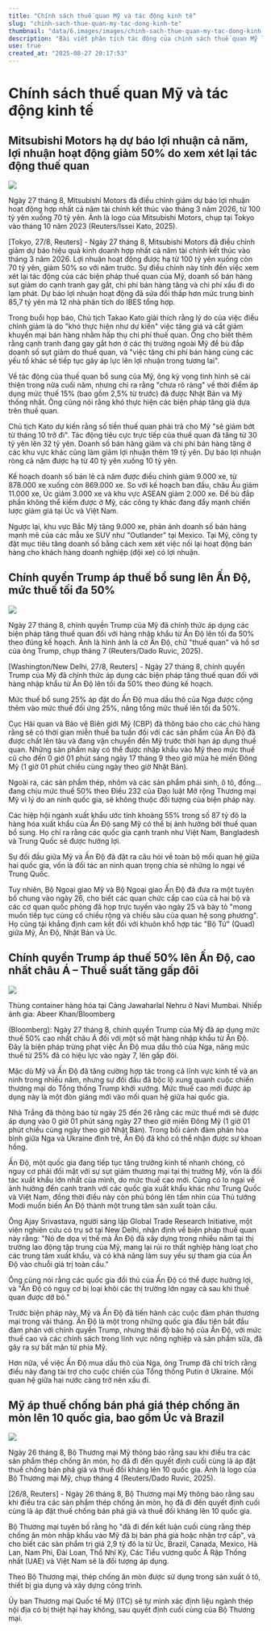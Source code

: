 ```yaml
---
title: "Chính sách thuế quan Mỹ và tác động kinh tế"
slug: "chinh-sach-thue-quan-my-tac-dong-kinh-te"
thumbnail: "data/6.images/images/chinh-sach-thue-quan-my-tac-dong-kinh-te.webp"
description: "Bài viết phân tích tác động của chính sách thuế quan Mỹ lên thương mại và kinh tế toàn cầu, bao gồm việc Mitsubishi Motors hạ dự báo lợi nhuận, Mỹ áp thuế lên Ấn Độ và áp thuế chống bán phá giá thép."
use: true
created_at: "2025-08-27 20:17:53"
---
```


# Chính sách thuế quan Mỹ và tác động kinh tế

## Mitsubishi Motors hạ dự báo lợi nhuận cả năm, lợi nhuận hoạt động giảm 50% do xem xét lại tác động thuế quan

![](/images/20250827-00000090-reut-000-2-view.webp)

Ngày 27 tháng 8, Mitsubishi Motors đã điều chỉnh giảm dự báo lợi nhuận hoạt động hợp nhất cả năm tài chính kết thúc vào tháng 3 năm 2026, từ 100 tỷ yên xuống 70 tỷ yên. Ảnh là logo của Mitsubishi Motors, chụp tại Tokyo vào tháng 10 năm 2023 (Reuters/Issei Kato, 2025).

[Tokyo, 27/8, Reuters] - Ngày 27 tháng 8, Mitsubishi Motors đã điều chỉnh giảm dự báo hiệu quả kinh doanh hợp nhất cả năm tài chính kết thúc vào tháng 3 năm 2026. Lợi nhuận hoạt động được hạ từ 100 tỷ yên xuống còn 70 tỷ yên, giảm 50% so với năm trước. Sự điều chỉnh này tính đến việc xem xét lại tác động của các biện pháp thuế quan của Mỹ, doanh số bán hàng sụt giảm do cạnh tranh gay gắt, chi phí bán hàng tăng và chi phí xấu đi do lạm phát. Dự báo lợi nhuận hoạt động đã sửa đổi thấp hơn mức trung bình 85,7 tỷ yên mà 12 nhà phân tích do IBES tổng hợp.

Trong buổi họp báo, Chủ tịch Takao Kato giải thích rằng lý do của việc điều chỉnh giảm là do "khó thực hiện như dự kiến" việc tăng giá và cắt giảm khuyến mại bán hàng nhằm hấp thụ chi phí thuế quan. Ông cho biết thêm rằng cạnh tranh đang gay gắt hơn ở các thị trường ngoài Mỹ để bù đắp doanh số sụt giảm do thuế quan, và "việc tăng chi phí bán hàng cùng các yếu tố khác sẽ tiếp tục gây áp lực lên lợi nhuận trong tương lai".

Về tác động của thuế quan bổ sung của Mỹ, ông kỳ vọng tình hình sẽ cải thiện trong nửa cuối năm, nhưng chỉ ra rằng "chưa rõ ràng" về thời điểm áp dụng mức thuế 15% (bao gồm 2,5% từ trước) đã được Nhật Bản và Mỹ thống nhất. Ông cũng nói rằng khó thực hiện các biện pháp tăng giá dựa trên thuế quan.

Chủ tịch Kato dự kiến rằng số tiền thuế quan phải trả cho Mỹ "sẽ giảm bớt từ tháng 10 trở đi". Tác động tiêu cực trực tiếp của thuế quan đã tăng từ 30 tỷ yên lên 32 tỷ yên. Doanh số bán hàng giảm và chi phí bán hàng tăng ở các khu vực khác cũng làm giảm lợi nhuận thêm 19 tỷ yên. Dự báo lợi nhuận ròng cả năm được hạ từ 40 tỷ yên xuống 10 tỷ yên.

Kế hoạch doanh số bán lẻ cả năm được điều chỉnh giảm 9.000 xe, từ 878.000 xe xuống còn 869.000 xe. So với kế hoạch ban đầu, châu Âu giảm 11.000 xe, Úc giảm 3.000 xe và khu vực ASEAN giảm 2.000 xe. Để bù đắp phần không thể kiếm được ở Mỹ, các công ty khác đang đẩy mạnh chiến lược giảm giá tại Úc và Việt Nam.

Ngược lại, khu vực Bắc Mỹ tăng 9.000 xe, phản ánh doanh số bán hàng mạnh mẽ của các mẫu xe SUV như "Outlander" tại Mexico. Tại Mỹ, công ty đặt mục tiêu tăng doanh số bằng cách xem xét việc nối lại hoạt động bán hàng cho khách hàng doanh nghiệp (đội xe) có lợi nhuận.

## Chính quyền Trump áp thuế bổ sung lên Ấn Độ, mức thuế tối đa 50%

![](/images/20250827-00000074-reut-000-1-view.webp)

Ngày 27 tháng 8, chính quyền Trump của Mỹ đã chính thức áp dụng các biện pháp tăng thuế quan đối với hàng nhập khẩu từ Ấn Độ lên tối đa 50% theo đúng kế hoạch. Ảnh là hình ảnh lá cờ Ấn Độ, chữ "thuế quan" và hồ sơ của ông Trump, chụp tháng 7 (Reuters/Dado Ruvic, 2025).

[Washington/New Delhi, 27/8, Reuters] - Ngày 27 tháng 8, chính quyền Trump của Mỹ đã chính thức áp dụng các biện pháp tăng thuế quan đối với hàng nhập khẩu từ Ấn Độ lên tối đa 50% theo đúng kế hoạch.

Mức thuế bổ sung 25% áp đặt do Ấn Độ mua dầu thô của Nga được cộng thêm vào mức thuế đối ứng 25%, nâng tổng mức thuế lên tối đa 50%.

Cục Hải quan và Bảo vệ Biên giới Mỹ (CBP) đã thông báo cho các chủ hàng rằng sẽ có thời gian miễn thuế ba tuần đối với các sản phẩm của Ấn Độ đã được chất lên tàu và đang vận chuyển đến Mỹ trước thời hạn áp dụng thuế quan. Những sản phẩm này có thể được nhập khẩu vào Mỹ theo mức thuế cũ cho đến 0 giờ 01 phút sáng ngày 17 tháng 9 theo giờ mùa hè miền Đông Mỹ (1 giờ 01 phút chiều cùng ngày theo giờ Nhật Bản).

Ngoài ra, các sản phẩm thép, nhôm và các sản phẩm phái sinh, ô tô, đồng… đang chịu mức thuế 50% theo Điều 232 của Đạo luật Mở rộng Thương mại Mỹ vì lý do an ninh quốc gia, sẽ không thuộc đối tượng của biện pháp này.

Các hiệp hội ngành xuất khẩu ước tính khoảng 55% trong số 87 tỷ đô la hàng hóa xuất khẩu của Ấn Độ sang Mỹ có thể bị ảnh hưởng bởi thuế quan bổ sung. Họ chỉ ra rằng các quốc gia cạnh tranh như Việt Nam, Bangladesh và Trung Quốc sẽ được hưởng lợi.

Sự đối đầu giữa Mỹ và Ấn Độ đã đặt ra câu hỏi về toàn bộ mối quan hệ giữa hai quốc gia, vốn là đối tác an ninh quan trọng chia sẻ những lo ngại về Trung Quốc.

Tuy nhiên, Bộ Ngoại giao Mỹ và Bộ Ngoại giao Ấn Độ đã đưa ra một tuyên bố chung vào ngày 26, cho biết các quan chức cấp cao của cả hai bộ và các cơ quan quốc phòng đã họp trực tuyến vào ngày 25 và bày tỏ "mong muốn tiếp tục củng cố chiều rộng và chiều sâu của quan hệ song phương". Họ cũng tái khẳng định cam kết đối với khuôn khổ hợp tác "Bộ Tứ" (Quad) giữa Mỹ, Ấn Độ, Nhật Bản và Úc.

## Chính quyền Trump áp thuế 50% lên Ấn Độ, cao nhất châu Á – Thuế suất tăng gấp đôi

![](/images/20250827-57920136-bloom_st-000-2-view.webp)

Thùng container hàng hóa tại Cảng Jawaharlal Nehru ở Navi Mumbai. Nhiếp ảnh gia: Abeer Khan/Bloomberg

(Bloomberg): Ngày 27 tháng 8, chính quyền Trump của Mỹ đã áp dụng mức thuế 50% cao nhất châu Á đối với một số mặt hàng nhập khẩu từ Ấn Độ. Đây là biện pháp trừng phạt việc Ấn Độ mua dầu thô của Nga, nâng mức thuế từ 25% đã có hiệu lực vào ngày 7, lên gấp đôi.

Mặc dù Mỹ và Ấn Độ đã tăng cường hợp tác trong cả lĩnh vực kinh tế và an ninh trong nhiều năm, nhưng sự đối đầu đã bộc lộ xung quanh cuộc chiến thương mại do Tổng thống Trump khởi xướng. Mức thuế cao mới được áp dụng này là một đòn giáng mới vào mối quan hệ giữa hai quốc gia.

Nhà Trắng đã thông báo từ ngày 25 đến 26 rằng các mức thuế mới sẽ được áp dụng vào 0 giờ 01 phút sáng ngày 27 theo giờ miền Đông Mỹ (1 giờ 01 phút chiều cùng ngày theo giờ Nhật Bản). Trong bối cảnh đàm phán hòa bình giữa Nga và Ukraine đình trệ, Ấn Độ đã khó có thể nhận được sự khoan hồng.

Ấn Độ, một quốc gia đang tiếp tục tăng trưởng kinh tế nhanh chóng, có nguy cơ phải đối mặt với sự sụt giảm thương mại tại thị trường Mỹ, vốn là đối tác xuất khẩu lớn nhất của mình, do mức thuế cao mới. Cũng có lo ngại về ảnh hưởng đến cạnh tranh với các quốc gia xuất khẩu khác như Trung Quốc và Việt Nam, đồng thời điều này còn phủ bóng lên tầm nhìn của Thủ tướng Modi muốn biến Ấn Độ thành một trung tâm sản xuất toàn cầu.

Ông Ajay Srivastava, người sáng lập Global Trade Research Initiative, một viện nghiên cứu có trụ sở tại New Delhi, nhận định về biện pháp thuế quan này rằng: "Nó đe dọa vị thế mà Ấn Độ đã xây dựng trong nhiều năm tại thị trường lao động tập trung của Mỹ, mang lại rủi ro thất nghiệp hàng loạt cho các trung tâm xuất khẩu, và có khả năng làm suy yếu sự tham gia của Ấn Độ vào chuỗi giá trị toàn cầu."

Ông cũng nói rằng các quốc gia đối thủ của Ấn Độ có thể được hưởng lợi, và "Ấn Độ có nguy cơ bị loại khỏi các thị trường lớn ngay cả sau khi thuế quan được dỡ bỏ."

Trước biện pháp này, Mỹ và Ấn Độ đã tiến hành các cuộc đàm phán thương mại trong vài tháng. Ấn Độ là một trong những quốc gia đầu tiên bắt đầu đàm phán với chính quyền Trump, nhưng thái độ bảo hộ của Ấn Độ, với mức thuế cao và các chính sách trong lĩnh vực nông nghiệp và sản phẩm sữa, đã gây ra sự bất mãn từ phía Mỹ.

Hơn nữa, về việc Ấn Độ mua dầu thô của Nga, ông Trump đã chỉ trích rằng điều này đang tài trợ cho cuộc chiến của Tổng thống Putin ở Ukraine. Mối quan hệ giữa hai nước càng trở nên xấu đi.

## Mỹ áp thuế chống bán phá giá thép chống ăn mòn lên 10 quốc gia, bao gồm Úc và Brazil

![](/images/20250827-00000032-reut-000-1-view.webp)

Ngày 26 tháng 8, Bộ Thương mại Mỹ thông báo rằng sau khi điều tra các sản phẩm thép chống ăn mòn, họ đã đi đến quyết định cuối cùng là áp đặt thuế chống bán phá giá và thuế đối kháng lên 10 quốc gia. Ảnh là logo của Bộ Thương mại Mỹ, chụp tháng 4 (Reuters/Dado Ruvic, 2025).

[26/8, Reuters] - Ngày 26 tháng 8, Bộ Thương mại Mỹ thông báo rằng sau khi điều tra các sản phẩm thép chống ăn mòn, họ đã đi đến quyết định cuối cùng là áp đặt thuế chống bán phá giá và thuế đối kháng lên 10 quốc gia.

Bộ Thương mại tuyên bố rằng họ "đã đi đến kết luận cuối cùng rằng thép chống ăn mòn nhập khẩu vào Mỹ đã bị bán phá giá hoặc nhận trợ cấp", và cho biết các sản phẩm trị giá 2,9 tỷ đô la từ Úc, Brazil, Canada, Mexico, Hà Lan, Nam Phi, Đài Loan, Thổ Nhĩ Kỳ, Các Tiểu vương quốc Ả Rập Thống nhất (UAE) và Việt Nam sẽ là đối tượng áp dụng.

Theo Bộ Thương mại, thép chống ăn mòn được sử dụng trong sản xuất ô tô, thiết bị gia dụng và xây dựng công trình.

Ủy ban Thương mại Quốc tế Mỹ (ITC) sẽ tự mình xác định liệu ngành thép nội địa có bị thiệt hại hay không, sau quyết định cuối cùng của Bộ Thương mại.